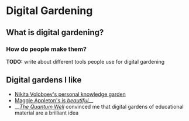# Digital Gardening

## What is digital gardening?



### How do people make them?

**TODO:** write about different tools people use for digital gardening



## Digital gardens I like

* [Nikita Voloboev's personal knowledge garden](https://wiki.nikitavoloboev.xyz)
* [Maggie Appleton's is _beautiful_](https://maggieappleton.com/garden)__
* __[_The Quantum Well_](https://publish.obsidian.md/myquantumwell) convinced me that digital gardens of educational material are a brilliant idea
